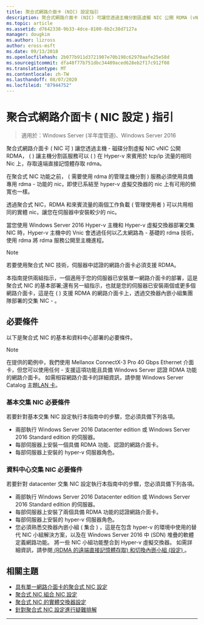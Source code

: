 ```yaml
---
title: 聚合式網路介面卡 (NIC) 設定指引
description: 聚合式網路介面卡 (NIC) 可讓您透過主機分割區虛擬 NIC 公開 RDMA (vNIC) ，讓主機磁碟分割服務可以在 Hyper-v 來賓用於 TCP/IP 流量的相同 Nic 上，存取遠端直接記憶體存取 (RDMA) 。
ms.topic: article
ms.assetid: d7642338-9b33-4dce-8100-8b2c38d7127a
manager: dougkim
ms.author: lizross
author: eross-msft
ms.date: 09/13/2018
ms.openlocfilehash: 2b077b911d3721907e70b198c62970aafe25e58d
ms.sourcegitcommit: dfa48f77b751dbc34409aced628eb2f17c912f08
ms.translationtype: MT
ms.contentlocale: zh-TW
ms.lasthandoff: 08/07/2020
ms.locfileid: "87944752"
---
```

# <a name="converged-network-interface-card-nic-configuration-guidance"></a>聚合式網路介面卡 \( NIC 設定 \) 指引

>適用於：Windows Server (半年度管道)、Windows Server 2016

聚合式網路介面卡 \( NIC 可 \) 讓您透過主機 \- 磁碟分割虛擬 NIC vNIC 公開 RDMA， \( \) 讓主機分割區服務可以 \( \) 在 Hyper-v 來賓用於 tcp/ip 流量的相同 Nic 上，存取遠端直接記憶體存取 rdma。

在聚合式 NIC 功能之前， \( 需要使用 rdma 的管理主機分割 \) 服務必須使用具備專用 rdma \- 功能的 nic，即使已系結至 hyper-v 虛擬交換器的 nic 上有可用的頻寬也一樣。

透過聚合式 NIC，RDMA 和來賓流量的兩個工作負載 \( 管理使用者 \) 可以共用相同的實體 nic，讓您在伺服器中安裝較少的 nic。

當您使用 Windows Server 2016 Hyper-v 主機和 Hyper-v 虛擬交換器部署交集 NIC 時，Hyper-v 主機中的 Vnic 會透過任何以乙太網路為 \- 基礎的 rdma 技術，使用 rdma 將 rdma 服務公開至主機進程。

>[!NOTE]
>若要使用聚合式 NIC 技術，伺服器中認證的網路介面卡必須支援 RDMA。

本指南提供兩組指示，一個適用于您的伺服器已安裝單一網路介面卡的部署，這是聚合式 NIC 的基本部署;還有另一組指示，也就是您的伺服器已安裝兩個或更多個網路介面卡，這是在 \( \) 支援 RDMA 的網路介面卡上，透過交換器內嵌小組集團隊部署的交集 NIC \- 。


## <a name="prerequisites"></a>必要條件

以下是聚合式 NIC 的基本和資料中心部署的必要條件。

>[!NOTE]
>在提供的範例中，我們使用 Mellanox ConnectX-3 Pro 40 Gbps Ethernet 介面卡，但您可以使用任何 \- 支援這項功能且具備 Windows Server 認證 RDMA 功能的網路介面卡。 如需相容網路介面卡的詳細資訊，請參閱 Windows Server Catalog 主題[LAN 卡](https://www.windowsservercatalog.com/results.aspx?&bCatID=1468&cpID=0&avc=85&ava=0&avt=0&avq=46&OR=1)。

### <a name="basic-converged-nic-prerequisites"></a>基本交集 NIC 必要條件

若要針對基本交集 NIC 設定執行本指南中的步驟，您必須具備下列各項。

- 兩部執行 Windows Server 2016 Datacenter edition 或 Windows Server 2016 Standard edition 的伺服器。
- 每部伺服器上安裝一個具備 RDMA 功能、認證的網路介面卡。
- 每部伺服器上安裝的 hyper-v 伺服器角色。

### <a name="datacenter-converged-nic-prerequisites"></a>資料中心交集 NIC 必要條件

若要針對 datacenter 交集 NIC 設定執行本指南中的步驟，您必須具備下列各項。

- 兩部執行 Windows Server 2016 Datacenter edition 或 Windows Server 2016 Standard edition 的伺服器。
- 每部伺服器上安裝了兩個具備 RDMA 功能的認證網路介面卡。
- 每部伺服器上安裝的 hyper-v 伺服器角色。
- 您必須熟悉交換器內嵌小組 \( 集合 \) ，這是在包含 hyper-v 的環境中使用的替代 NIC 小組解決方案，以及在 Windows Server 2016 中 (SDN) 堆疊的軟體定義網路功能。 將一些 NIC 小組功能整合到 Hyper-v 虛擬交換器。 如需詳細資訊，請參閱[ (RDMA 的遠端直接記憶體存取) 和切換內嵌小組 (設定) ](../../../virtualization/hyper-v-virtual-switch/RDMA-and-Switch-Embedded-Teaming.md)。

## <a name="related-topics"></a>相關主題
- [具有單一網路介面卡的聚合式 NIC 設定](cnic-single.md)
- [聚合式 NIC 組合 NIC 設定](cnic-datacenter.md)
- [聚合式 NIC 的實體交換器設定](cnic-app-switch-config.md)
- [針對聚合式 NIC 設定進行疑難排解](cnic-app-troubleshoot.md)

---